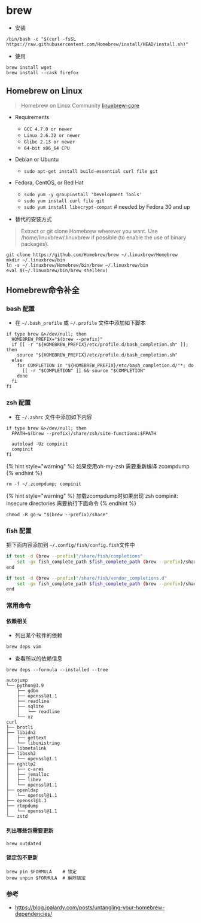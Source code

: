 # brew

- 安装

```
/bin/bash -c "$(curl -fsSL https://raw.githubusercontent.com/Homebrew/install/HEAD/install.sh)"
```

- 使用

```
brew install wget
brew install --cask firefox
```

## Homebrew on Linux

> Homebrew on Linux Community [linuxbrew-core](https://github.com/Homebrew/linuxbrew-core)

- Requirements
	- `GCC 4.7.0 or newer`
	- `Linux 2.6.32 or newer`
	- `Glibc 2.13 or newer`
	-  `64-bit x86_64 CPU`


- Debian or Ubuntu
	- `sudo apt-get install build-essential curl file git`

- Fedora, CentOS, or Red Hat
	- `sudo yum -y groupinstall 'Development Tools'`
	- `sudo yum install curl file git`
	- `sudo yum install libxcrypt-compat` # needed by Fedora 30 and up

- 替代的安装方式

> Extract or git clone Homebrew wherever you want. Use /home/linuxbrew/.linuxbrew if possible (to enable the use of binary packages).

```shell
git clone https://github.com/Homebrew/brew ~/.linuxbrew/Homebrew
mkdir ~/.linuxbrew/bin
ln -s ~/.linuxbrew/Homebrew/bin/brew ~/.linuxbrew/bin
eval $(~/.linuxbrew/bin/brew shellenv)
```


## Homebrew命令补全

### bash 配置

- 在 `~/.bash_profile` 或 `~/.profile` 文件中添加如下脚本

```shell
if type brew &>/dev/null; then
  HOMEBREW_PREFIX="$(brew --prefix)"
  if [[ -r "${HOMEBREW_PREFIX}/etc/profile.d/bash_completion.sh" ]]; then
    source "${HOMEBREW_PREFIX}/etc/profile.d/bash_completion.sh"
  else
    for COMPLETION in "${HOMEBREW_PREFIX}/etc/bash_completion.d/"*; do
      [[ -r "$COMPLETION" ]] && source "$COMPLETION"
    done
  fi
fi
```

### zsh 配置

- 在 `~/.zshrc` 文件中添加如下内容

```shell
if type brew &>/dev/null; then
  FPATH=$(brew --prefix)/share/zsh/site-functions:$FPATH

  autoload -Uz compinit
  compinit
fi
```

{% hint style="warning" %}
如果使用oh-my-zsh 需要重新编译 zcompdump
{% endhint %}

```
rm -f ~/.zcompdump; compinit
```

{% hint style="warning" %}
加载zcompdump时如果出现 zsh compinit: insecure directories 需要执行下面命令
{% endhint %}

```
chmod -R go-w "$(brew --prefix)/share"
```

### fish 配置

把下面内容添加到 `~/.config/fish/config.fish`文件中

```sh
if test -d (brew --prefix)"/share/fish/completions"
    set -gx fish_complete_path $fish_complete_path (brew --prefix)/share/fish/completions
end

if test -d (brew --prefix)"/share/fish/vendor_completions.d"
    set -gx fish_complete_path $fish_complete_path (brew --prefix)/share/fish/vendor_completions.d
end
```


###  常用命令

#### 依赖相关

- 列出某个软件的依赖

```
brew deps vim
```

- 查看所以的依赖信息

```
brew deps --formula --installed --tree

autojump
└── python@3.9
    ├── gdbm
    ├── openssl@1.1
    ├── readline
    ├── sqlite
    │   └── readline
    └── xz
curl
├── brotli
├── libidn2
│   ├── gettext
│   └── libunistring
├── libmetalink
├── libssh2
│   └── openssl@1.1
├── nghttp2
│   ├── c-ares
│   ├── jemalloc
│   ├── libev
│   └── openssl@1.1
├── openldap
│   └── openssl@1.1
├── openssl@1.1
├── rtmpdump
│   └── openssl@1.1
└── zstd
```

#### 列出哪些包需要更新

```
brew outdated
```

#### 锁定包不更新

```
brew pin $FORMULA    # 锁定
brew unpin $FORMULA  # 解除锁定
```

### 参考

- https://blog.jpalardy.com/posts/untangling-your-homebrew-dependencies/

